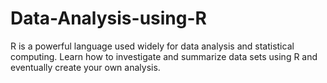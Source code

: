 # Data-Analysis-using-R
R is a powerful language used widely for data analysis and statistical computing. Learn how to investigate and summarize data sets using R and eventually create your own analysis.
